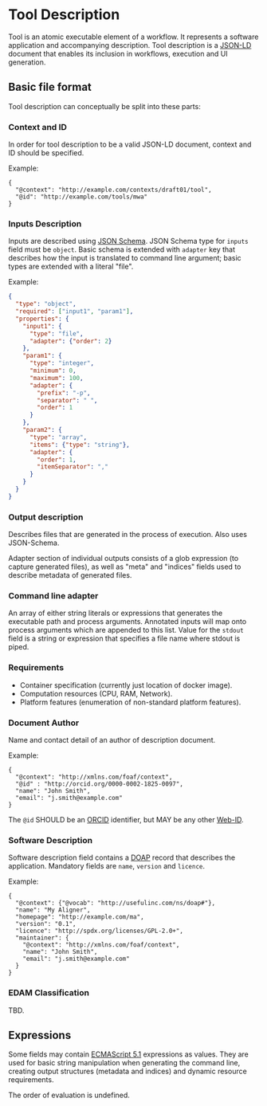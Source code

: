 Tool Description
================

Tool is an atomic executable element of a workflow.
It represents a software application and accompanying description.
Tool description is a
[JSON-LD](http://www.w3.org/TR/2014/REC-json-ld-20140116/)
document that enables its inclusion in workflows, execution and UI generation.

## Basic file format

Tool description can conceptually be split into these parts:


### Context and ID

In order for tool description to be a valid JSON-LD document,
context and ID should be specified.

Example:

```jsonld
{
  "@context": "http://example.com/contexts/draft01/tool",
  "@id": "http://example.com/tools/mwa"
}
```

### Inputs Description

Inputs are described using [JSON Schema](http://json-schema.org).
JSON Schema type for `inputs` field must be `object`.
Basic schema is extended with `adapter` key that describes how
the input is translated to command line argument;
basic types are extended with a literal "file".


Example:
```json
{
  "type": "object",
  "required": ["input1", "param1"],
  "properties": {
    "input1": {
      "type": "file",
      "adapter": {"order": 2}
    },
    "param1": {
      "type": "integer",
      "minimum": 0,
      "maximum": 100,
      "adapter": {
        "prefix": "-p",
        "separator": " ",
        "order": 1
      }
    },
    "param2": {
      "type": "array",
      "items": {"type": "string"},
      "adapter": {
        "order": 1,
        "itemSeparator": ","
      }
    }
  }
}
```


### Output description

Describes files that are generated in the process of execution. Also uses JSON-Schema.

Adapter section of individual outputs consists of a glob expression (to capture generated files),
 as well as "meta" and "indices" fields used to describe metadata of generated files.


### Command line adapter

An array of either string literals or expressions that generates the executable path and process arguments.
Annotated inputs will map onto process arguments which are appended to this list.
Value for the ```stdout``` field is a string or expression that specifies a file name where stdout is piped.


### Requirements

* Container specification (currently just location of docker image).
* Computation resources (CPU, RAM, Network).
* Platform features (enumeration of non-standard platform features).


### Document Author

Name and contact detail of an author of description document.

Example:

```jsonld
{
  "@context": "http://xmlns.com/foaf/context",
  "@id" : "http://orcid.org/0000-0002-1825-0097",
  "name": "John Smith",
  "email": "j.smith@example.com"
}
```

The `@id` SHOULD be an [ORCID](http://orcid.org/) identifier, but MAY be any other [Web-ID](http://www.w3.org/TR/webid/).

### Software Description

Software description field contains a
[DOAP](https://github.com/edumbill/doap/wiki)
record that describes the application.
Mandatory fields are `name`, `version` and `licence`.

Example:

```jsonld
{
  "@context": {"@vocab": "http://usefulinc.com/ns/doap#"},
  "name": "My Aligner",
  "homepage": "http://example.com/ma",
  "version": "0.1",
  "licence": "http://spdx.org/licenses/GPL-2.0+",
  "maintainer": {
    "@context": "http://xmlns.com/foaf/context",
    "name": "John Smith",
    "email": "j.smith@example.com"
  }
}
```


### EDAM Classification

TBD.


## Expressions

Some fields may contain
[ECMAScript 5.1](http://www.ecma-international.org/ecma-262/5.1/)
expressions as values.
They are used for basic string manipulation when generating the command line,
 creating output structures (metadata and indices) and dynamic resource requirements.

The order of evaluation is undefined.
